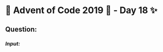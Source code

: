 # :christmas_tree: Advent of Code 2019 :christmas_tree: - Day 18 :sparkles:
## Question: 
>
>
>

### *Input:*

>
>
>